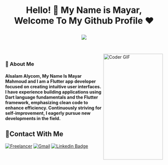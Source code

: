 <h1 align="center">Hello! 👋 <!-- <img src="https://raw.githubusercontent.com/MartinHeinz/MartinHeinz/master/wave.gif" width="25px"> --> My Name is Mayar, Welcome To My Github Profile ♥
<p align="center">
  <img src="https://readme-typing-svg.demolab.com/?lines=+{وَ+قُلْ+رَبِّ+زِدْنِي+عِلْماً}+قال+تعالى" style="color:black" />
</p>
</h1>

<!-- # Hello! <img src="https://raw.githubusercontent.com/MartinHeinz/MartinHeinz/master/wave.gif" width="30px"> My Name is Mayar, Welcome To My Github Profile ♥  -->
<!-- <img src="https://github.com/Govindv7555/Govindv7555/blob/main/49e76e0596857673c5c80c85b84394c1.gif" width=1000px height=95px> -->

<br/>
<img align="right" src="https://media4.giphy.com/media/9D7JJAsoOxH1vajS6b/giphy.gif?cid=ecf05e479xot6euzlldn776kf4doyupwku41m7z30uyifi4s&ep=v1_gifs_related&rid=giphy.gif&ct=g" alt="Coder GIF" width="190" height="340">






<h3>🚀 About Me</h3> 
<h4> Alsalam Alycom, My Name Is Mayar Mahmoud and I am a Flutter app developer focused on creating intuitive user interfaces. I have experience building applications using Dart language fundamentals and the Flutter framework, emphasizing clean code to enhance efficiency. Continuously striving for self-improvement, I eagerly pursue new developments in the field. 
</h4>



## 🔗Contact With Me
[![Freelancer](https://www.bing.com/images/search?view=detailV2&ccid=i1Zzx%2BFV&id=2B40944A4DA1D0E152B338A3AAAA1F4C0AB9B695&thid=OIP.i1Zzx-FV5SJThlYaHNx0ZgHaBz&mediaurl=https%3A%2F%2Flogos-download.com%2Fwp-content%2Fuploads%2F2016%2F06%2FFreelancer_logo.png&cdnurl=https%3A%2F%2Fth.bing.com%2Fth%2Fid%2FR.8b5673c7e155e5225386561a1cdc7466%3Frik%3Dlba5CkwfqqqjOA%26pid%3DImgRaw%26r%3D0&exph=1044&expw=4289&q=freelancer+logo&simid=608035845136730875&form=IRPRST&ck=13D6226D090BD2F7CA35C269B15A1C6D&selectedindex=1&itb=0&ajaxhist=0&ajaxserp=0&vt=0&sim=11)](https://www.freelancer.com/u/mayarm1)
[![Gmail](https://img.shields.io/badge/-Gmail-c14438?style=flat-square&logo=Gmail&logoColor=white&link=mailto:mahmoudmayar251@gmail.com)](mailto:mahmoudmayar251@gmail.com)
[![Linkedin Badge](https://img.shields.io/badge/-LinkedIn-blue?style=flat-square&logo=Linkedin&logoColor=white&link=https://www.linkedin.com/in/mayar-mahmoud-01b05a265/)](https://www.linkedin.com/in/mayar-mahmoud-01b05a265/)



<!-- ### 🔗 Links
[![FaceBook](https://img.shields.io/badge/FaceBook-385490?style=for-the-badge&logo=FaceBook&logoColor=white)](https://www.facebook.com/mayar.mahmoud.10236/)
[![linkedin](https://img.shields.io/badge/linkedin-0a66c2?style=for-the-badge&logo=linkedin&logoColor=white)](https://www.linkedin.com/in/mayar-mahmoud-01b05a265/)
<a href="mailto:mahmoudmayar251@gmail.com"><img  src="https://img.shields.io/badge/Gmail-D14836?style=for-the-badge&logo=gmail&logoColor=white"></a> -->



<!-- ### Stats
[![Top Langs](https://github-readme-stats.vercel.app/api/top-langs/?username=AmrSayed74&layout=compact)](https://github.com/anuraghazra/github-readme-stats)
---
<br/>
-->


